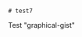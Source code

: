                                                                                                                                                                # test7
Test "graphical-gist"